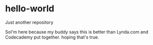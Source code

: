 # hello-world
Just another repository

SoI'm here because my buddy says this is better than Lynda.com and Codecademy put together. hoping that's true.
